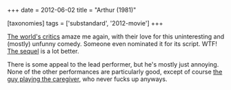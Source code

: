+++
date = 2012-06-02
title = "Arthur (1981)"

[taxonomies]
tags = ['substandard', '2012-movie']
+++

[The world\'s critics] amaze me again, with their love for this
uninteresting and (mostly) unfunny comedy. Someone even nominated it for
its script. WTF! [The sequel] is a lot better.

There is some appeal to the lead performer, but he\'s mostly just
annoying. None of the other performances are particularly good, except
of course [the guy playing the caregiver], who never fucks up anyways.

  [The world\'s critics]: http://www.rottentomatoes.com/m/1001240-arthur/
  [The sequel]: http://movies.tshepang.net/arthur-2011
  [the guy playing the caregiver]: http://en.wikipedia.org/wiki/John_Gielgud
